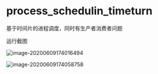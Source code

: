 # process_schedulin_timeturn
基于时间片的进程调度，同时有生产者消费者问题



运行截图

![image-20200609174016494](E:\桌面\os_homework\README.assets\image-20200609174016494.png)

![image-20200609174058758](E:\桌面\os_homework\README.assets\image-20200609174058758.png)